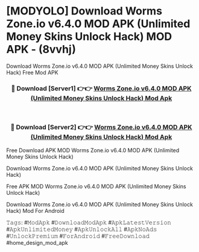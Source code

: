 # [MODYOLO] Download Worms Zone.io v6.4.0 MOD APK (Unlimited Money Skins Unlock Hack) MOD APK - (8vvhj)
Download Worms Zone.io v6.4.0 MOD APK (Unlimited Money Skins Unlock Hack) Free Mod APK

<div align="center">
<h3>🔴 Download [Server1] 👉👉 <a href="https://apk-comot.site?title=Worms_Zone.io_v6.4.0_MOD_APK_(Unlimited_Money_Skins_Unlock_Hack)">Worms Zone.io v6.4.0 MOD APK (Unlimited Money Skins Unlock Hack) Mod Apk</a></h3><br>

<h3>🔴 Download [Server2] 👉👉 <a href="https://apk-comot.site?title=Worms_Zone.io_v6.4.0_MOD_APK_(Unlimited_Money_Skins_Unlock_Hack)">Worms Zone.io v6.4.0 MOD APK (Unlimited Money Skins Unlock Hack) Mod Apk</a></h3>
</div>


Free Download APK MOD Worms Zone.io v6.4.0 MOD APK (Unlimited Money Skins Unlock Hack)

Download Worms Zone.io v6.4.0 MOD APK (Unlimited Money Skins Unlock Hack) 

Free APK MOD Worms Zone.io v6.4.0 MOD APK (Unlimited Money Skins Unlock Hack) 

Download Worms Zone.io v6.4.0 MOD APK (Unlimited Money Skins Unlock Hack) Mod For Android

𝚃𝚊𝚐𝚜: #𝙼𝚘𝚍𝙰𝚙𝚔 #𝙳𝚘𝚠𝚗𝚕𝚘𝚊𝚍𝙼𝚘𝚍𝙰𝚙𝚔 #𝙰𝚙𝚔𝙻𝚊𝚝𝚎𝚜𝚝𝚅𝚎𝚛𝚜𝚒𝚘𝚗 #𝙰𝚙𝚔𝚄𝚗𝚕𝚒𝚖𝚒𝚝𝚎𝚍𝙼𝚘𝚗𝚎𝚢 #𝙰𝚙𝚔𝚄𝚗𝚕𝚘𝚌𝚔𝙰𝚕𝚕 #𝙰𝚙𝚔𝙽𝚘𝙰𝚍𝚜 #𝚄𝚗𝚕𝚘𝚌𝚔𝙿𝚛𝚎𝚖𝚒𝚞𝚖 #𝙵𝚘𝚛𝙰𝚗𝚍𝚛𝚘𝚒𝚍 #𝙵𝚛𝚎𝚎𝙳𝚘𝚠𝚗𝚕𝚘𝚊𝚍 #home_design_mod_apk